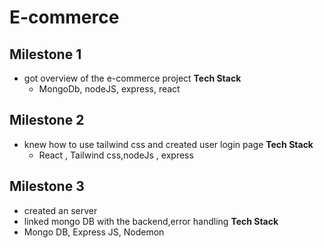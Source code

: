 ﻿# E-commerce

## Milestone 1

- got overview of the e-commerce project
  **Tech Stack**
  - MongoDb, nodeJS, express, react

## Milestone 2

- knew how to use tailwind css and created user login page
  **Tech Stack**
  - React , Tailwind css,nodeJs , express

## Milestone 3

- created an server
- linked mongo DB with the backend,error handling
  **Tech Stack**
- Mongo DB, Express JS, Nodemon
